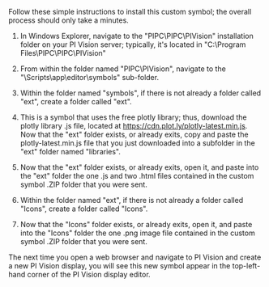 Follow these simple instructions to install this custom symbol; the overall process should only take a minutes.

1. In Windows Explorer, navigate to the "PIPC\PIPC\PIVision" installation folder on your PI Vision server; typically, it's located in "C:\Program Files\PIPC\PIPC\PIVision"

2. From within the folder named "PIPC\PIVision", navigate to the "\Scripts\app\editor\symbols" sub-folder.  

3. Within the folder named "symbols", if there is not already a folder called "ext", create a folder called "ext".  

4. This is a symbol that uses the free plotly library; thus, download the plotly library .js file, located at https://cdn.plot.ly/plotly-latest.min.js.  Now that the "ext" folder exists, or already exits, copy and paste the plotly-latest.min.js file that you just downloaded into a subfolder in the "ext" folder named "libraries".

5. Now that the "ext" folder exists, or already exits, open it, and paste into the "ext" folder the one .js and two .html files contained in the custom symbol .ZIP folder that you were sent.

6. Within the folder named "ext", if there is not already a folder called "Icons", create a folder called "Icons".  

7. Now that the "Icons" folder exists, or already exits, open it, and paste into the "Icons" folder the one .png image file contained in the custom symbol .ZIP folder that you were sent.

The next time you open a web browser and navigate to PI Vision and create a new PI Vision display, you will see this new symbol appear in the top-left-hand corner of the PI Vision display editor.